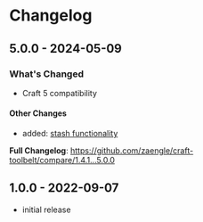 # Changelog

## 5.0.0 - 2024-05-09

### What's Changed

- Craft 5 compatibility

#### Other Changes

* added: [stash functionality](https://craft-toolbelt.zaengle.com/09-stash.html)

**Full Changelog**: https://github.com/zaengle/craft-toolbelt/compare/1.4.1...5.0.0

## 1.0.0 - 2022-09-07

- initial release

